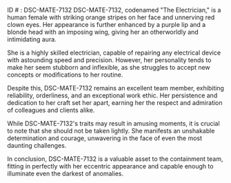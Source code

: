 ID # : DSC-MATE-7132
DSC-MATE-7132, codenamed "The Electrician," is a human female with striking orange stripes on her face and unnerving red clown eyes. Her appearance is further enhanced by a purple lip and a blonde head with an imposing wing, giving her an otherworldly and intimidating aura.

She is a highly skilled electrician, capable of repairing any electrical device with astounding speed and precision. However, her personality tends to make her seem stubborn and inflexible, as she struggles to accept new concepts or modifications to her routine.

Despite this, DSC-MATE-7132 remains an excellent team member, exhibiting reliability, orderliness, and an exceptional work ethic. Her persistence and dedication to her craft set her apart, earning her the respect and admiration of colleagues and clients alike.

While DSC-MATE-7132's traits may result in amusing moments, it is crucial to note that she should not be taken lightly. She manifests an unshakable determination and courage, unwavering in the face of even the most daunting challenges.

In conclusion, DSC-MATE-7132 is a valuable asset to the containment team, fitting in perfectly with her eccentric appearance and capable enough to illuminate even the darkest of anomalies.